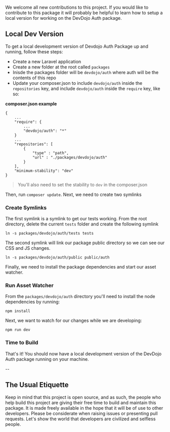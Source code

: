 We welcome all new contributions to this project. If you would like to contribute to this package it will probably be helpful to learn how to setup a local version for working on the DevDojo Auth package.

## Local Dev Version

To get a local development version of Devdojo Auth Package up and running, follow these steps:

- Create a new Laravel application
- Create a new folder at the root called `packages`
- Inisde the packages folder will be `devdojo/auth` where auth will be the contents of this repo
- Update your composer.json to include `devdojo/auth` inside the `repositories` key, and include `devdojo/auth` inside the `require` key, like so:

**composer.json example**

```
{
    ...
    "require": {
        ...
        "devdojo/auth": "*"
    }
    ...
    "repositories": [
        {
            "type" : "path",
            "url" : "./packages/devdojo/auth"
        }
    ],
    "minimum-stability": "dev"
}
```

> You'll also need to set the stability to `dev` in the composer.json

Then, run `composer update`. Next, we need to create two symlinks

### Create Symlinks

The first symlink is a symlink to get our tests working. From the root directory, delete the current `tests` folder and create the following symlink

```
ln -s packages/devdojo/auth/tests tests 
```

The second symlink will link our package public directory so we can see our CSS and JS changes.

```
ln -s packages/devdojo/auth/public public/auth
```

Finally, we need to install the package dependencies and start our asset watcher.

### Run Asset Watcher

From the `packages/devdojo/auth` directory you'll need to install the node dependencies by running:

```shell
npm install
```

Next, we want to watch for our changes while we are developing:

```shell
npm run dev
```

### Time to Build

That's it! You should now have a local development version of the DevDojo Auth package running on your machine.

--

## The Usual Etiquette

Keep in mind that this project is open source, and as such, the people who help build this project are giving their free time to build and maintain this package. It is made freely available in the hope that it will be of use to other developers. Please be considerate when raising issues or presenting pull requests. Let's show the world that developers are civilized and selfless people.